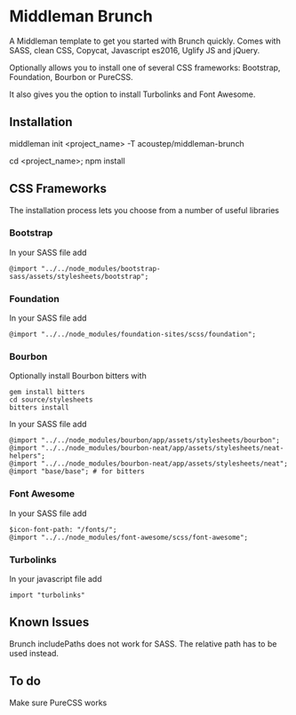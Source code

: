 # Middleman BrunchA Middleman template to get you started with Brunch quickly. Comes with SASS, clean CSS, Copycat, Javascript es2016, Uglify JS and jQuery.Optionally allows you to install one of several CSS frameworks: Bootstrap, Foundation, Bourbon or PureCSS.It also gives you the option to install Turbolinks and Font Awesome.## Installationmiddleman init <project_name> -T acoustep/middleman-brunchcd <project_name>; npm install## CSS FrameworksThe installation process lets you choose from a number of useful libraries### BootstrapIn your SASS file add```@import "../../node_modules/bootstrap-sass/assets/stylesheets/bootstrap";```### FoundationIn your SASS file add```@import "../../node_modules/foundation-sites/scss/foundation";```### BourbonOptionally install Bourbon bitters with```gem install bitterscd source/stylesheetsbitters install```In your SASS file add```@import "../../node_modules/bourbon/app/assets/stylesheets/bourbon";@import "../../node_modules/bourbon-neat/app/assets/stylesheets/neat-helpers";@import "../../node_modules/bourbon-neat/app/assets/stylesheets/neat";@import "base/base"; # for bitters```### Font AwesomeIn your SASS file add```$icon-font-path: "/fonts/";@import "../../node_modules/font-awesome/scss/font-awesome";```### TurbolinksIn your javascript file add```import "turbolinks"```## Known IssuesBrunch includePaths does not work for SASS. The relative path has to be used instead.## To doMake sure PureCSS works